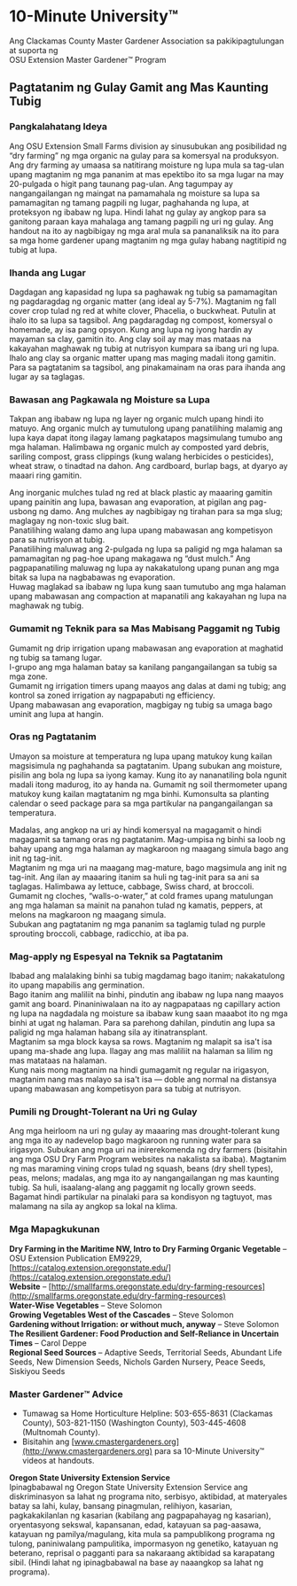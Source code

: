 # 10-Minute University™  
Ang Clackamas County Master Gardener Association sa pakikipagtulungan at suporta ng  
OSU Extension Master Gardener™ Program  

## Pagtatanim ng Gulay Gamit ang Mas Kaunting Tubig  

### Pangkalahatang Ideya  
Ang OSU Extension Small Farms division ay sinusubukan ang posibilidad ng “dry farming” ng mga organic na gulay para sa komersyal na produksyon. Ang dry farming ay umaasa sa natitirang moisture ng lupa mula sa tag-ulan upang magtanim ng mga pananim at mas epektibo ito sa mga lugar na may 20-pulgada o higit pang taunang pag-ulan. Ang tagumpay ay nangangailangan ng maingat na pamamahala ng moisture sa lupa sa pamamagitan ng tamang pagpili ng lugar, paghahanda ng lupa, at proteksyon ng ibabaw ng lupa. Hindi lahat ng gulay ay angkop para sa ganitong paraan kaya mahalaga ang tamang pagpili ng uri ng gulay. Ang handout na ito ay nagbibigay ng mga aral mula sa pananaliksik na ito para sa mga home gardener upang magtanim ng mga gulay habang nagtitipid ng tubig at lupa.  

### Ihanda ang Lugar  
Dagdagan ang kapasidad ng lupa sa paghawak ng tubig sa pamamagitan ng pagdaragdag ng organic matter (ang ideal ay 5-7%). Magtanim ng fall cover crop tulad ng red at white clover, Phacelia, o buckwheat. Putulin at ihalo ito sa lupa sa tagsibol. Ang pagdaragdag ng compost, komersyal o homemade, ay isa pang opsyon. Kung ang lupa ng iyong hardin ay mayaman sa clay, gamitin ito. Ang clay soil ay may mas mataas na kakayahan maghawak ng tubig at nutrisyon kumpara sa ibang uri ng lupa. Ihalo ang clay sa organic matter upang mas maging madali itong gamitin. Para sa pagtatanim sa tagsibol, ang pinakamainam na oras para ihanda ang lugar ay sa taglagas.  

### Bawasan ang Pagkawala ng Moisture sa Lupa  
Takpan ang ibabaw ng lupa ng layer ng organic mulch upang hindi ito matuyo. Ang organic mulch ay tumutulong upang panatilihing malamig ang lupa kaya dapat itong ilagay lamang pagkatapos magsimulang tumubo ang mga halaman. Halimbawa ng organic mulch ay composted yard debris, sariling compost, grass clippings (kung walang herbicides o pesticides), wheat straw, o tinadtad na dahon. Ang cardboard, burlap bags, at dyaryo ay maaari ring gamitin.  

Ang inorganic mulches tulad ng red at black plastic ay maaaring gamitin upang painitin ang lupa, bawasan ang evaporation, at pigilan ang pag-usbong ng damo. Ang mulches ay nagbibigay ng tirahan para sa mga slug; maglagay ng non-toxic slug bait.  
Panatilihing walang damo ang lupa upang mabawasan ang kompetisyon para sa nutrisyon at tubig.  
Panatilihing maluwag ang 2-pulgada ng lupa sa paligid ng mga halaman sa pamamagitan ng pag-hoe upang makagawa ng “dust mulch.” Ang pagpapanatiling maluwag ng lupa ay nakakatulong upang punan ang mga bitak sa lupa na nagbabawas ng evaporation.  
Huwag maglakad sa ibabaw ng lupa kung saan tumutubo ang mga halaman upang mabawasan ang compaction at mapanatili ang kakayahan ng lupa na maghawak ng tubig.  

### Gumamit ng Teknik para sa Mas Mabisang Paggamit ng Tubig  
Gumamit ng drip irrigation upang mabawasan ang evaporation at maghatid ng tubig sa tamang lugar.  
I-grupo ang mga halaman batay sa kanilang pangangailangan sa tubig sa mga zone.  
Gumamit ng irrigation timers upang maayos ang dalas at dami ng tubig; ang kontrol sa zoned irrigation ay nagpapabuti ng efficiency.  
Upang mabawasan ang evaporation, magbigay ng tubig sa umaga bago uminit ang lupa at hangin.  

### Oras ng Pagtatanim  
Umayon sa moisture at temperatura ng lupa upang matukoy kung kailan magsisimula ng paghahanda sa pagtatanim. Upang subukan ang moisture, pisilin ang bola ng lupa sa iyong kamay. Kung ito ay nananatiling bola ngunit madali itong madurog, ito ay handa na. Gumamit ng soil thermometer upang matukoy kung kailan magtatanim ng mga binhi. Kumonsulta sa planting calendar o seed package para sa mga partikular na pangangailangan sa temperatura.  

Madalas, ang angkop na uri ay hindi komersyal na magagamit o hindi magagamit sa tamang oras ng pagtatanim. Mag-umpisa ng binhi sa loob ng bahay upang ang mga halaman ay magkaroon ng maagang simula bago ang init ng tag-init.  
Magtanim ng mga uri na maagang mag-mature, bago magsimula ang init ng tag-init. Ang ilan ay maaaring itanim sa huli ng tag-init para sa ani sa taglagas. Halimbawa ay lettuce, cabbage, Swiss chard, at broccoli.  
Gumamit ng cloches, “walls-o-water,” at cold frames upang matulungan ang mga halaman sa mainit na panahon tulad ng kamatis, peppers, at melons na magkaroon ng maagang simula.  
Subukan ang pagtatanim ng mga pananim sa taglamig tulad ng purple sprouting broccoli, cabbage, radicchio, at iba pa.  

### Mag-apply ng Espesyal na Teknik sa Pagtatanim  
Ibabad ang malalaking binhi sa tubig magdamag bago itanim; nakakatulong ito upang mapabilis ang germination.  
Bago itanim ang maliliit na binhi, pindutin ang ibabaw ng lupa nang maayos gamit ang board. Pinaniniwalaan na ito ay nagpapataas ng capillary action ng lupa na nagdadala ng moisture sa ibabaw kung saan maaabot ito ng mga binhi at ugat ng halaman. Para sa parehong dahilan, pindutin ang lupa sa paligid ng mga halaman habang sila ay itinatransplant.  
Magtanim sa mga block kaysa sa rows. Magtanim ng malapit sa isa't isa upang ma-shade ang lupa. Ilagay ang mas maliliit na halaman sa lilim ng mas matataas na halaman.  
Kung nais mong magtanim na hindi gumagamit ng regular na irigasyon, magtanim nang mas malayo sa isa't isa — doble ang normal na distansya upang mabawasan ang kompetisyon para sa tubig at nutrisyon.  

### Pumili ng Drought-Tolerant na Uri ng Gulay  
Ang mga heirloom na uri ng gulay ay maaaring mas drought-tolerant kung ang mga ito ay nadevelop bago magkaroon ng running water para sa irigasyon. Subukan ang mga uri na inirerekomenda ng dry farmers (bisitahin ang mga OSU Dry Farm Program websites na nakalista sa ibaba). Magtanim ng mas maraming vining crops tulad ng squash, beans (dry shell types), peas, melons; madalas, ang mga ito ay nangangailangan ng mas kaunting tubig. Sa huli, isaalang-alang ang paggamit ng locally grown seeds. Bagamat hindi partikular na pinalaki para sa kondisyon ng tagtuyot, mas malamang na sila ay angkop sa lokal na klima.  

### Mga Mapagkukunan  
**Dry Farming in the Maritime NW, Intro to Dry Farming Organic Vegetable** – OSU Extension Publication EM9229, [https://catalog.extension.oregonstate.edu/](https://catalog.extension.oregonstate.edu/)  
**Website** – [http://smallfarms.oregonstate.edu/dry-farming-resources](http://smallfarms.oregonstate.edu/dry-farming-resources)  
**Water-Wise Vegetables** – Steve Solomon  
**Growing Vegetables West of the Cascades** – Steve Solomon  
**Gardening without Irrigation: or without much, anyway** – Steve Solomon  
**The Resilient Gardener: Food Production and Self-Reliance in Uncertain Times** – Carol Deppe  
**Regional Seed Sources** – Adaptive Seeds, Territorial Seeds, Abundant Life Seeds, New Dimension Seeds, Nichols Garden Nursery, Peace Seeds, Siskiyou Seeds  

### Master Gardener™ Advice  
- Tumawag sa Home Horticulture Helpline: 503-655-8631 (Clackamas County), 503-821-1150 (Washington County), 503-445-4608 (Multnomah County).  
- Bisitahin ang [www.cmastergardeners.org](http://www.cmastergardeners.org) para sa 10-Minute University™ videos at handouts.  

**Oregon State University Extension Service**  
Ipinagbabawal ng Oregon State University Extension Service ang diskriminasyon sa lahat ng programa nito, serbisyo, aktibidad, at materyales batay sa lahi, kulay, bansang pinagmulan, relihiyon, kasarian, pagkakakilanlan ng kasarian (kabilang ang pagpapahayag ng kasarian), oryentasyong sekswal, kapansanan, edad, katayuan sa pag-aasawa, katayuan ng pamilya/magulang, kita mula sa pampublikong programa ng tulong, paniniwalang pampulitika, impormasyon ng genetiko, katayuan ng beterano, reprisal o pagganti para sa nakaraang aktibidad sa karapatang sibil. (Hindi lahat ng ipinagbabawal na base ay naaangkop sa lahat ng programa).